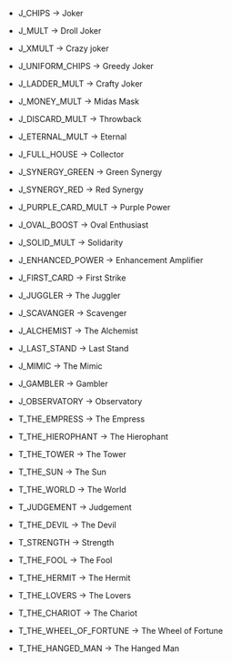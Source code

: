 - J_CHIPS -> Joker
- J_MULT -> Droll Joker
- J_XMULT -> Crazy joker
- J_UNIFORM_CHIPS -> Greedy Joker
- J_LADDER_MULT -> Crafty Joker
- J_MONEY_MULT -> Midas Mask
- J_DISCARD_MULT -> Throwback
- J_ETERNAL_MULT -> Eternal
- J_FULL_HOUSE -> Collector
- J_SYNERGY_GREEN -> Green Synergy
- J_SYNERGY_RED -> Red Synergy
- J_PURPLE_CARD_MULT -> Purple Power
- J_OVAL_BOOST -> Oval Enthusiast
- J_SOLID_MULT -> Solidarity
- J_ENHANCED_POWER -> Enhancement Amplifier
- J_FIRST_CARD -> First Strike
- J_JUGGLER -> The Juggler
- J_SCAVANGER -> Scavenger
- J_ALCHEMIST -> The Alchemist
- J_LAST_STAND -> Last Stand
- J_MIMIC -> The Mimic
- J_GAMBLER -> Gambler
- J_OBSERVATORY -> Observatory

- T_THE_EMPRESS -> The Empress
- T_THE_HIEROPHANT -> The Hierophant
- T_THE_TOWER -> The Tower
- T_THE_SUN -> The Sun
- T_THE_WORLD -> The World
- T_JUDGEMENT -> Judgement
- T_THE_DEVIL -> The Devil
- T_STRENGTH -> Strength
- T_THE_FOOL -> The Fool
- T_THE_HERMIT -> The Hermit
- T_THE_LOVERS -> The Lovers
- T_THE_CHARIOT -> The Chariot
- T_THE_WHEEL_OF_FORTUNE -> The Wheel of Fortune
- T_THE_HANGED_MAN -> The Hanged Man